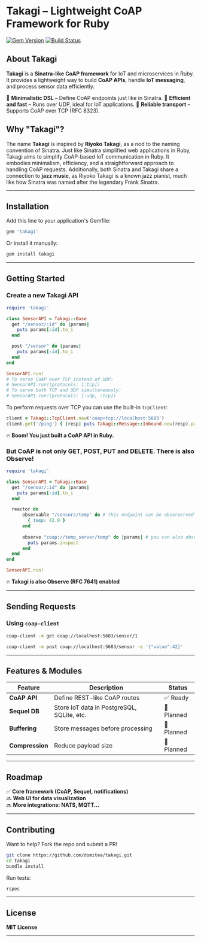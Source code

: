 # Takagi – Lightweight CoAP Framework for Ruby

[![Gem Version](https://badge.fury.io/rb/takagi.svg)](https://rubygems.org/gems/takagi)
[![Build Status](https://github.com/domitea/takagi/actions/workflows/main.yml/badge.svg)](https://github.com/domitea/takagi/actions)

## About Takagi

**Takagi** is a **Sinatra-like CoAP framework** for IoT and microservices in Ruby.  
It provides a lightweight way to build **CoAP APIs**, handle **IoT messaging**, and process sensor data efficiently.

🔹 **Minimalistic DSL** – Define CoAP endpoints just like in Sinatra.
🔹 **Efficient and fast** – Runs over UDP, ideal for IoT applications.
🔹 **Reliable transport** – Supports CoAP over TCP (RFC 8323).

## Why "Takagi"?
The name **Takagi** is inspired by **Riyoko Takagi**, as a nod to the naming convention of Sinatra.
Just like Sinatra simplified web applications in Ruby, Takagi aims to simplify CoAP-based IoT communication in Ruby. It embodies minimalism, efficiency, and a straightforward approach to handling CoAP requests.
Additionally, both Sinatra and Takagi share a connection to **jazz music**, as Riyoko Takagi is a known jazz pianist, much like how Sinatra was named after the legendary Frank Sinatra.

---

## Installation

Add this line to your application's Gemfile:

```ruby
gem 'takagi'
```

Or install it manually:

```sh
gem install takagi
```

---

## Getting Started

### **Create a new Takagi API**
```ruby
require 'takagi'

class SensorAPI < Takagi::Base
  get "/sensor/:id" do |params|
    puts params[:id].to_i
  end

  post "/sensor" do |params|
    puts params[:id].to_i
  end
end

SensorAPI.run!
# To serve CoAP over TCP instead of UDP:
# SensorAPI.run!(protocols: [:tcp])
# To serve both TCP and UDP simultaneously:
# SensorAPI.run!(protocols: [:udp, :tcp])
```
To perform requests over TCP you can use the built-in `TcpClient`:

```ruby
client = Takagi::TcpClient.new('coap+tcp://localhost:5683')
client.get('/ping') { |resp| puts Takagi::Message::Inbound.new(resp).payload }
```
🔥 **Boom! You just built a CoAP API in Ruby.**

### **But CoAP is not only GET, POST, PUT and DELETE. There is also Observe!**
```ruby
require 'takagi'

class SensorAPI < Takagi::Base
  get "/sensor/:id" do |params|
    puts params[:id].to_i
  end

  reactor do
      observable "/sensors/temp" do # this endpoint can be observerved in CoAP way
        { temp: 42.0 }
      end
      
      observe "coap://temp_server/temp" do |params| # you can also observe another CoAP endpoints
        puts params.inspect
      end
  end
end

SensorAPI.run!
```
🔥 **Takagi is also Observe (RFC 7641) enabled**

---

## Sending Requests

### **Using `coap-client`**
```sh
coap-client -m get coap://localhost:5683/sensor/1
```
```sh
coap-client -m post coap://localhost:5683/sensor -e '{"value":42}'
```

---

## Features & Modules

| Feature         | Description                                    | Status |
|-----------------|--------------------------------|--------|
| **CoAP API**  | Define REST-like CoAP routes | ✅ Ready |
| **Sequel DB** | Store IoT data in PostgreSQL, SQLite, etc. | 🔄 Planned |
| **Buffering** | Store messages before processing | 🔄 Planned |
| **Compression** | Reduce payload size | 🔄 Planned |

---

## Roadmap

✅ **Core framework (CoAP, Sequel, notifications)**   
🔜 **Web UI for data visualization**  
🔜 **More integrations: NATS, MQTT...**

---

## Contributing

Want to help? Fork the repo and submit a PR!

```sh
git clone https://github.com/domitea/takagi.git
cd takagi
bundle install
```

Run tests:
```sh
rspec
```

---

## License

**MIT License**

---
